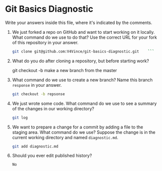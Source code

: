 # Git Basics Diagnostic

Write your answers inside this file, where it's indicated by the comments.

1.  We just forked a repo on GitHub and want to start working on it locally.
    What command do we use to do that? Use the correct URL for your fork of this
    repository in your answer.

    ```sh
    git clone git@github.com:V4Vince/git-basics-diagnostic.git    ```

2.  What do you do after cloning a repository, but before starting work?

    git checkout -b <NAME OF BRANCH> make a new branch from the master

3.  What command do we use to create a new branch? Name this branch `response`
    in your answer.

    ```sh
    git checkout -b repsonse
    ```

4.  We just wrote some code. What command do we use to see a summary of the
    changes in our working directory?

    ```sh
    git log
    ```

5.  We want to prepare a change for a commit by adding a file to the staging
    area. What command do we use? Suppose the change is in the current working
    directory and named `diagnostic.md`.

    ```sh
    git add diagnostic.md
    ```

6.  Should you ever edit published history?

    ```sh
    No
    ```
